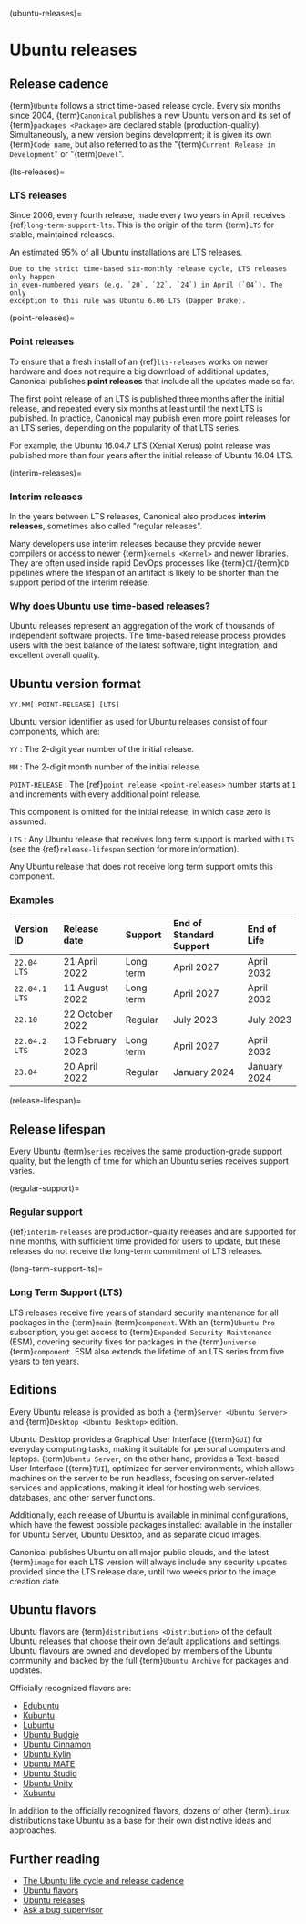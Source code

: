 (ubuntu-releases)=
# Ubuntu releases

## Release cadence

{term}`Ubuntu` follows a strict time-based release cycle. Every six months
since 2004, {term}`Canonical` publishes a new Ubuntu version and its set of
{term}`packages <Package>` are declared stable (production-quality).
Simultaneously, a new version begins development; it is given its own
{term}`Code name`, but also referred to as the
"{term}`Current Release in Development`" or "{term}`Devel`".


(lts-releases)=
### LTS releases

Since 2006, every fourth release, made every two years in April, receives
{ref}`long-term-support-lts`. This is the origin of the term {term}`LTS` for
stable, maintained releases.

An estimated 95% of all Ubuntu installations are LTS releases.

```{note}
Due to the strict time-based six-monthly release cycle, LTS releases only happen
in even-numbered years (e.g. `20`, `22`, `24`) in April (`04`). The only
exception to this rule was Ubuntu 6.06 LTS (Dapper Drake).
```

(point-releases)=
### Point releases

To ensure that a fresh install of an {ref}`lts-releases` works on newer hardware
and does not require a big download of additional updates, Canonical publishes
**point releases** that include all the updates made so far.

The first point release of an LTS is published three months after the initial
release, and repeated every six months at least until the next LTS is published.
In practice, Canonical may publish even more point releases for an LTS series,
depending on the popularity of that LTS series.

For example, the Ubuntu 16.04.7 LTS (Xenial Xerus) point release was published
more than four years after the initial release of Ubuntu 16.04 LTS.


(interim-releases)=
### Interim releases

In the years between LTS releases, Canonical also produces **interim releases**,
sometimes also called "regular releases".

Many developers use interim releases because they provide newer compilers or
access to newer {term}`kernels <Kernel>` and newer libraries. They are often
used inside rapid DevOps processes like {term}`CI`/{term}`CD` pipelines where
the lifespan of an artifact is likely to be shorter than the support period of
the interim release.


### Why does Ubuntu use time-based releases?

Ubuntu releases represent an aggregation of the work of thousands of independent
software projects. The time-based release process provides users with the best
balance of the latest software, tight integration, and excellent overall
quality.


## Ubuntu version format

```none
YY.MM[.POINT-RELEASE] [LTS]
```

Ubuntu version identifier as used for Ubuntu releases consist of four
components, which are:

`YY`
: The 2-digit year number of the initial release.

`MM`
: The 2-digit month number of the initial release.

`POINT-RELEASE`
: The {ref}`point release <point-releases>` number starts at `1` and increments
  with every additional point release.

  This component is omitted for the initial release, in which case zero is
  assumed.

`LTS`
: Any Ubuntu release that receives long term support is marked with `LTS` (see
  the {ref}`release-lifespan` section for more information).

  Any Ubuntu release that does not receive long term support omits this
  component.


### Examples

| Version ID    | Release date     | Support   | End of Standard Support | End of Life   |
| :---          | :---             | :---      | :---                    | :---          |
| `22.04 LTS`   | 21 April 2022    | Long term | April 2027              | April 2032    |
| `22.04.1 LTS` | 11 August 2022   | Long term | April 2027              | April 2032    |
| `22.10`       | 22 October 2022  | Regular   | July 2023               | July 2023     |
| `22.04.2 LTS` | 13 February 2023 | Long term | April 2027              | April 2032    |
| `23.04`       | 20 April 2022    | Regular   | January 2024            | January 2024  |



(release-lifespan)=
## Release lifespan

Every Ubuntu {term}`series` receives the same production-grade support quality,
but the length of time for which an Ubuntu series receives support varies.


(regular-support)=
### Regular support

{ref}`interim-releases` are production-quality releases and are supported for
nine months, with sufficient time provided for users to update, but these
releases do not receive the long-term commitment of LTS releases.


(long-term-support-lts)=
### Long Term Support (LTS)

LTS releases receive five years of standard security maintenance for all
packages in the {term}`main` {term}`component`. With an {term}`Ubuntu Pro`
subscription, you get access to {term}`Expanded Security Maintenance` (ESM),
covering security fixes for packages in the {term}`universe` {term}`component`.
ESM also extends the lifetime of an LTS series from five years to ten years.


## Editions

Every Ubuntu release is provided as both a {term}`Server <Ubuntu Server>` and
{term}`Desktop <Ubuntu Desktop>` edition.

Ubuntu Desktop provides a Graphical User Interface ({term}`GUI`) for everyday
computing tasks, making it suitable for personal computers and laptops.
{term}`Ubuntu Server`, on the other hand, provides a Text-based User Interface
({term}`TUI`), optimized for server environments, which allows machines on the
server to be run headless, focusing on server-related services and applications,
making it ideal for hosting web services, databases, and other server functions.

Additionally, each release of Ubuntu is available in minimal configurations,
which have the fewest possible packages installed: available in the installer
for Ubuntu Server, Ubuntu Desktop, and as separate cloud images.

Canonical publishes Ubuntu on all major public clouds, and the latest
{term}`image` for each LTS version will always include any security updates
provided since the LTS release date, until two weeks prior to the image creation
date.


## Ubuntu flavors

Ubuntu flavors are {term}`distributions <Distribution>` of the default Ubuntu
releases that choose their own default applications and settings. Ubuntu
flavours are owned and developed by members of the Ubuntu community and backed
by the full {term}`Ubuntu Archive` for packages and updates.

Officially recognized flavors are:

- [Edubuntu](https://edubuntu.org/)
- [Kubuntu](https://kubuntu.org/)
- [Lubuntu](https://lubuntu.me/)
- [Ubuntu Budgie](https://ubuntubudgie.org/)
- [Ubuntu Cinnamon](https://ubuntucinnamon.org/)
- [Ubuntu Kylin](https://www.ubuntukylin.com/index-en.html)
- [Ubuntu MATE](https://ubuntu-mate.org/)
- [Ubuntu Studio](https://ubuntustudio.org/)
- [Ubuntu Unity](https://ubuntuunity.org/)
- [Xubuntu](https://xubuntu.org/)

In addition to the officially recognized flavors, dozens of other {term}`Linux`
distributions take Ubuntu as a base for their own distinctive ideas and
approaches.


## Further reading

- [The Ubuntu life cycle and release cadence](https://ubuntu.com/about/release-cycle)
- [Ubuntu flavors](https://ubuntu.com/desktop/flavours)
- [Ubuntu releases](https://releases.ubuntu.com/)
- [Ask a bug supervisor](https://answers.launchpad.net/launchpad/+question/140509)
